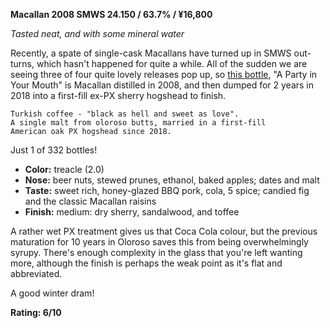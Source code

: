 **Macallan 2008 SMWS 24.150 / 63.7% / ¥16,800**

*Tasted neat, and with some mineral water*

Recently, a spate of single-cask Macallans have turned up in SMWS out-turns, which hasn't happened for quite a while.  All of the sudden we are seeing three of four quite lovely releases pop up, so [this bottle](https://www.whiskybase.com/whiskies/whisky/182919/macallan-2008-smws-24150), "A Party in Your Mouth" is Macallan distilled in 2008, and then dumped for 2 years in 2018 into a first-fill ex-PX sherry hogshead to finish.

    Turkish coffee - "black as hell and sweet as love". 
    A single malt from oloroso butts, married in a first-fill
    American oak PX hogshead since 2018.

Just 1 of 332 bottles!

* **Color:** treacle (2.0)
* **Nose:** beer nuts, stewed prunes, ethanol, baked apples; dates and malt
* **Taste:** sweet rich, honey-glazed BBQ pork, cola, 5 spice; candied fig and the classic Macallan raisins
* **Finish:** medium: dry sherry, sandalwood, and toffee

A rather wet PX treatment gives us that Coca Cola colour, but the previous maturation for 10 years in Oloroso saves this from being overwhelmingly syrupy.  There's enough complexity in the glass that you're left wanting more, although the finish is perhaps the weak point as it's flat and abbreviated.

A good winter dram!

**Rating: 6/10**